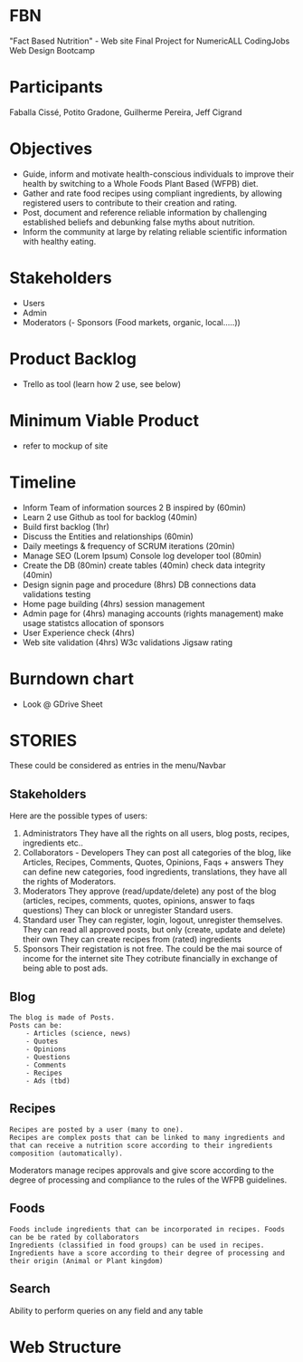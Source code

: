 # FBN
"Fact Based Nutrition" - Web site
Final Project for NumericALL CodingJobs Web Design Bootcamp

# Participants
Faballa Cissé, Potito Gradone, Guilherme Pereira, Jeff Cigrand

# Objectives
- Guide, inform and motivate health-conscious individuals to improve their health by switching to a Whole Foods Plant Based (WFPB) diet.
- Gather and rate food recipes using compliant ingredients, by allowing registered users to contribute to their creation and rating.
- Post, document and reference reliable information by challenging established beliefs and debunking false myths about nutrition.
- Inform the community at large by relating reliable scientific information with healthy eating.

# Stakeholders
- Users
- Admin
- Moderators
(- Sponsors (Food markets, organic, local.....))

# Product Backlog
- Trello as tool (learn how 2 use, see below)

# Minimum Viable Product
- refer to mockup of site

# Timeline
- Inform Team of information sources 2 B inspired by (60min)
- Learn 2 use Github as tool for backlog (40min)
- Build first backlog (1hr)
- Discuss the Entities and relationships (60min)
- Daily meetings & frequency of SCRUM iterations (20min)
- Manage SEO (Lorem Ipsum)
	Console log developer tool (80min)
- Create the DB (80min)
	create tables (40min)
	check data integrity (40min)
- Design signin page and procedure (8hrs)
	DB connections
	data validations
	testing
- Home page building (4hrs)
	session management
- Admin page for (4hrs)
	managing accounts (rights management)
	make usage statistcs
	allocation of sponsors
- User Experience check (4hrs)
- Web site validation (4hrs)
	W3c validations
	Jigsaw rating

# Burndown chart
- Look @ GDrive Sheet

# STORIES
These could be considered as entries in the menu/Navbar

## Stakeholders
Here are the possible types of users:
1. Administrators
	They have all the rights on all users, blog posts, recipes, ingredients etc..
2. Collaborators - Developers
	They can post all categories of the blog, like Articles, Recipes, Comments, Quotes, Opinions, Faqs + answers
	They can define new categories, food ingredients, translations, they have all the rights of Moderators.
3. Moderators
	They approve (read/update/delete) any post of the blog (articles, recipes, comments, quotes, opinions, answer to faqs questions)
	They can block or unregister Standard users.
4. Standard user
	They can register, login, logout, unregister themselves.
	They can read all approved posts, but only (create, update and delete) their own
	They can create recipes from (rated) ingredients
5. Sponsors
	Their registation is not free. The could be the mai source of income for the internet site
	They cotribute financially in exchange of being able to post ads.
## Blog
	The blog is made of Posts.
	Posts can be:
		- Articles (science, news)
		- Quotes
		- Opinions
		- Questions
		- Comments
		- Recipes
		- Ads (tbd)
## Recipes
	Recipes are posted by a user (many to one).
	Recipes are complex posts that can be linked to many ingredients and that can receive a nutrition score according to their ingredients composition (automatically).
  Moderators manage recipes approvals and give score according to the degree of processing and compliance to the rules of the WFPB guidelines.
## Foods
	Foods include ingredients that can be incorporated in recipes. Foods can be be rated by collaborators
	Ingredients (classified in food groups) can be used in recipes.
	Ingredients have a score according to their degree of processing and their origin (Animal or Plant kingdom)
## Search
  Ability to perform queries on any field and any table

# Web Structure
